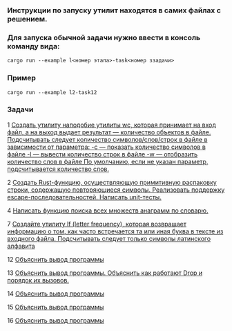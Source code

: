### Инструкции по запуску утилит находятся в самих файлах с решением. 
### Для запуска обычной задачи нужно ввести в консоль команду вида:
```shell
cargo run --example l<номер этапа>-task<номер ззадачи>
```

### Пример
```shell
cargo run --example l2-task12
```

### Задачи
1 [Создать утилиту наподобие утилиты wc, которая принимает на вход файл, а на выход выдает результат — количество объектов в файле. Подсчитывать следует количество символов/слов/строк в файле в зависимости от параметра:
   -с — показать количество символов в файле
   -l — вывести количество строк в файле
-w — отобразить количество слов в файле
   По умолчанию, если не указан параметр, подсчитывается количество слов.](src/task1.rs)

2 [Создать Rust-функцию, осуществляющую примитивную распаковку строки, содержащую повторяющиеся символы. Реализовать поддержку escape-последовательностей. Написать unit-тесты.](src/task2.rs)

4 [Написать функцию поиска всех множеств анаграмм по словарю.](src/task4.rs)

7 [Создайте утилиту lf (letter frequency), которая возвращает информацию о том, как часто встречается та или иная буква в тексте из входного файла. Подсчитывать следует только символы латинского алфавита](src/task7.rs)

12 [Объяснить вывод программы](src/task12.rs)

13 [Объяснить вывод программы. Объяснить как работают Drop и порядок их вызовов.](src/task13.rs)

14 [Объяснить вывод программы](src/task14.rs)

15 [Объяснить вывод программы](src/task15.rs)

16 [Объяснить вывод программы](src/task16.rs)